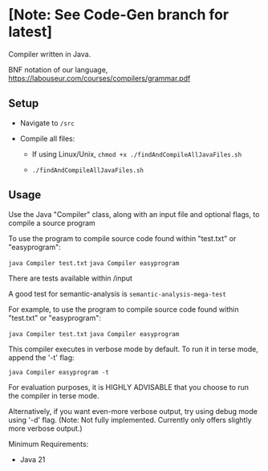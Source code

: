 # **[Note: See Code-Gen branch for latest]**
Compiler written in Java.

BNF notation of our language, https://labouseur.com/courses/compilers/grammar.pdf


## Setup


- Navigate to `/src`

- Compile all files:
  - If using Linux/Unix, ```chmod +x ./findAndCompileAllJavaFiles.sh```

  - ```./findAndCompileAllJavaFiles.sh```


## Usage

Use the Java "Compiler" class, along with an input file and optional flags, to compile a source program

To use the program to compile source code found within "test.txt" or "easyprogram":

```java Compiler test.txt```
```java Compiler easyprogram```

There are tests available within /input

A good test for semantic-analysis is ```semantic-analysis-mega-test```

For example, to use the program to compile source code found within "test.txt" or "easyprogram":

```java Compiler test.txt```
```java Compiler easyprogram```


This compiler executes in verbose mode by default. To run it in terse mode, append the '-t' flag: 

```java Compiler easyprogram -t```

For evaluation purposes, it is HIGHLY ADVISABLE that you choose to run the compiler in terse mode.


Alternatively, if you want even-more verbose output, try using debug mode using '-d' flag. (Note: Not fully implemented. Currently only offers slightly more verbose output.) 

Minimum Requirements:
- Java 21
